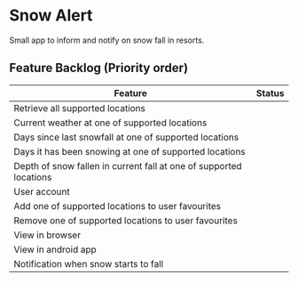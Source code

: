 # Snow Alert
Small app to inform and notify on snow fall in resorts.

## Feature Backlog (Priority order)
| Feature                                                            | Status |
|--------------------------------------------------------------------|:------:|
| Retrieve all supported locations                                   |        |
| Current weather at one of supported locations                      |        |
| Days since last snowfall at one of supported locations             |        |
| Days it has been snowing at one of supported locations             |        |
| Depth of snow fallen in current fall at one of supported locations |        |
| User account                                                       |        |
| Add one of supported locations to user favourites                  |        |
| Remove one of supported locations to user favourites               |        |
| View in browser                                                    |        |
| View in android app                                                |        |
| Notification when snow starts to fall                              |        |
